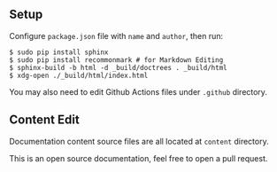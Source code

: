 ## Setup
Configure `package.json` file with `name` and `author`, then run:
```
$ sudo pip install sphinx
$ sudo pip install recommonmark # for Markdown Editing
$ sphinx-build -b html -d _build/doctrees . _build/html
$ xdg-open ./_build/html/index.html
```

You may also need to edit Github Actions files under `.github` directory.

## Content Edit
Documentation content source files are all located at `content` directory.

This is an open source documentation, feel free to open a pull request.

